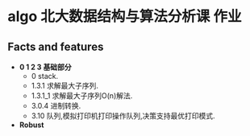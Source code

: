 # algo 北大数据结构与算法分析课 作业

## Facts and features
- **0 1 2 3 基础部分**
    - 0 stack.
    - 1.3.1 求解最大子序列.
    - 1.3.1_1 求解最大子序列O(n)解法.
    - 3.0.4 进制转换.
    - 3.10 队列,模拟打印机打印操作队列,决策支持最优打印模式.
- **Robust**
